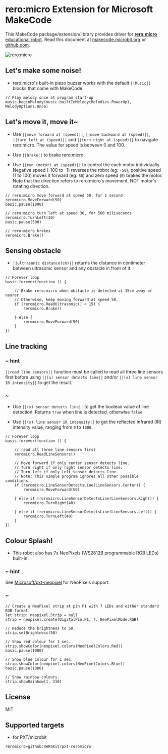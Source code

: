 # rero:micro Extension for Microsoft MakeCode

This MakeCode package/extension/library provides driver for [**rero:micro** educational robot](https://www.cytron.io/micro:bit/p-reromicro?currency=usd).
Read this document at [makecode.microbit.org](https://makecode.microbit.org/pkg/rerokit/pxt-reromicro) or [github.com](https://github.com/ReRoKit/pxt-reromicro).

![rero:micro](https://raw.githubusercontent.com/rerokit/pxt-reromicro/master/icon.png)



## Let's make some noise!

* rero:micro's built-in piezo buzzer works with the default ``||Music||`` blocks that come with MakeCode.

```blocks
// Play melody once at program start-up
music.beginMelody(music.builtInMelody(Melodies.PowerUp), MelodyOptions.Once)
```



## Let's move it, move it~

* Use ``||move forward at (speed)||``, ``||move backward at (speed)||``, ``||turn left at (speed)||`` and ``||turn right at (speed)||`` to navigate rero:micro. The value for speed is between 0 and 100.

* Use ``||brake||`` to brake rero:micro.

* Use ``||run (motor) at (speed)||`` to control the each motor individually. Negative speed (-100 to -1) reverses the robot (eg: ``-50``), positive speed (1 to 100) moves it forward (eg: ``80``) and zero speed (``0``) brakes the motor. Note that the direction refers to rero:micro's movement, NOT motor's rotating direction.

```blocks
// rero:micro move forward at speed 50, for 1 second
reromicro.MoveForward(50)
basic.pause(1000)

// rero:micro turn left at speed 30, for 500 miliseconds
reromicro.TurnLeft(30)
basic.pause(500)

// rero:micro brakes
reromicro.Brake()
```



## Sensing obstacle

* ``||ultrasonic distance(cm)||`` returns the distance in centimeter between ultrasonic sensor and any obstacle in front of it.

```blocks
// Forever loop
basic.forever(function () {

    // Brake rero:micro when obstacle is detected at 15cm away or nearer.
    // Otherwise, keep moving forward at speed 50.
    if (reromicro.ReadUltrasonic() < 15) {
        reromicro.Brake()

    } else {
        reromicro.MoveForward(50)
    }
})
```



## Line tracking

### ~ hint
``||read line sensors||`` function must be called to read all three line sensors first before using ``||(x) sensor detects line||`` and/or ``||(x) line sensor IR intensity||`` to get the result.
### ~

* Use ``||(x) sensor detects line||`` to get the boolean value of line detection. Returns ``true`` when line is detected, otherwise ``false``.

* Use ``||(x) line sensor IR intensity||`` to get the reflected infrared (IR) intensity value, ranging from ``0`` to ``1000``.

```blocks
// Forever loop
basic.forever(function () {

    // read all three line sensors first
    reromicro.ReadLineSensors()

    // Move forward if only center sensor detects line.
    // Turn right if only right sensor detects line.
    // Turn left if only left sensor detects line.
    // Note: This simple program ignores all other possible conditions.
    if (reromicro.LineSensorDetectsLine(LineSensors.Center)) {
        reromicro.MoveForward(50)

    } else if (reromicro.LineSensorDetectsLine(LineSensors.Right)) {
        reromicro.TurnRight(40)

    } else if (reromicro.LineSensorDetectsLine(LineSensors.Left)) {
        reromicro.TurnLeft(40)
    }
})
```



## Colour Splash!

* This robot also has 7x NeoPixels (WS2812B programmable RGB LEDs) built-in. 

### ~ hint
See [Microsoft/pxt-neopixel](https://makecode.microbit.org/pkg/microsoft/pxt-neopixel) for NeoPixels support. 
### ~

```blocks
// Create a NeoPixel strip at pin P1 with 7 LEDs and either standard RGB format.
let strip: neopixel.Strip = null
strip = neopixel.create(DigitalPin.P1, 7, NeoPixelMode.RGB)

// Reduce the brightness to 50.
strip.setBrightness(50)

// Show red colour for 1 sec.
strip.showColor(neopixel.colors(NeoPixelColors.Red))
basic.pause(1000)

// Show blue colour for 1 sec.
strip.showColor(neopixel.colors(NeoPixelColors.Blue))
basic.pause(1000)

// Show rainbow colours.
strip.showRainbow(1, 310)
```



## License

MIT

## Supported targets

* for PXT/microbit

```package
reromicro=github:ReRoKit/pxt-reromicro
```
